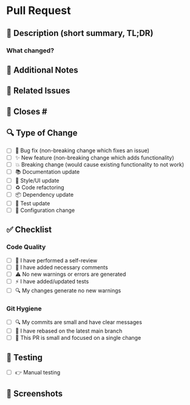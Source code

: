 # Pull Request
<!-- # 🚀 Pull Request -->

## 📝 Description (short summary, TL;DR)
<!-- Provide a clear and concise description of your changes -->

### What changed?
<!-- What did you change? Write all the changes you made here -->

## 📌 Additional Notes
<!-- Add any other context about the PR here -->

## 🔗 Related Issues
<!-- Link related issues below using #issue-number -->
🔄 Closes #
- 

## 🔍 Type of Change
<!-- Put an `x` in all the boxes that apply -->
- [ ] 🐛 Bug fix (non-breaking change which fixes an issue)
- [ ] ✨ New feature (non-breaking change which adds functionality)
- [ ] 💥 Breaking change (would cause existing functionality to not work)
- [ ] 📚 Documentation update
- [ ] 🎨 Style/UI update
- [ ] ♻️ Code refactoring
- [ ] 📦 Dependency update
- [ ] 🧪 Test update
- [ ] 🔧 Configuration change

## ✅ Checklist
<!-- Put an `x` in all the boxes that apply -->
### Code Quality
- [ ] 👀 I have performed a self-review
- [ ] 💬 I have added necessary comments
- [ ] ⚠️ No new warnings or errors are generated
- [ ] ⚡ I have added/updated tests
- [ ] 🔍 My changes generate no new warnings

### Git Hygiene
- [ ] 🔍 My commits are small and have clear messages
- [ ] 🔀 I have rebased on the latest main branch
- [ ] 🧩 This PR is small and focused on a single change

## 🧪 Testing
<!-- How has this been tested? -->
- [ ] 👉 Manual testing
<!-- - [ ] 🤖 Automated testing -->
<!-- - [ ] 📱 Cross-browser testing -->
<!-- - [ ] 📊 Performance testing -->

## 📸 Screenshots
<!-- If applicable, add screenshots to help explain your changes -->

